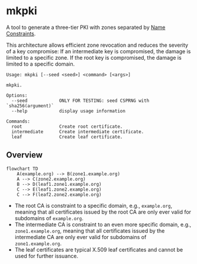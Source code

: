 # mkpki

A tool to generate a three-tier PKI with zones separated by [Name Constraints](https://www.rfc-editor.org/rfc/rfc5280#section-4.2.1.10).

This architecture allows efficient zone revocation and reduces the severity of a key compromise:
If an intermediate key is compromised, the damage is limited to a specific zone.
If the root key is compromised, the damage is limited to a specific domain.

```text
Usage: mkpki [--seed <seed>] <command> [<args>]

mkpki.

Options:
  --seed            ONLY FOR TESTING: seed CSPRNG with `sha256(argument)`
  --help            display usage information

Commands:
  root              Create root certificate.
  intermediate      Create intermediate certificate.
  leaf              Create leaf certificate.
```

## Overview

```mermaid
flowchart TD
    A(example.org) --> B(zone1.example.org)
    A --> C(zone2.example.org)
    B --> D(leaf1.zone1.example.org)
    C --> E(leaf1.zone2.example.org)
    C --> F(leaf2.zone2.example.org)
```

* The root CA is constraint to a specific domain, e.g., `example.org`, meaning that all certificates issued by the root CA are only ever valid for subdomains of `example.org`.
* The intermediate CA is constraint to an even more specific domain, e.g., `zone1.example.org`, meaning that all certificates issued by the intermediate CA are only ever valid for subdomains of `zone1.example.org`.
* The leaf certificates are typical X.509 leaf certificates and cannot be used for further issuance.
